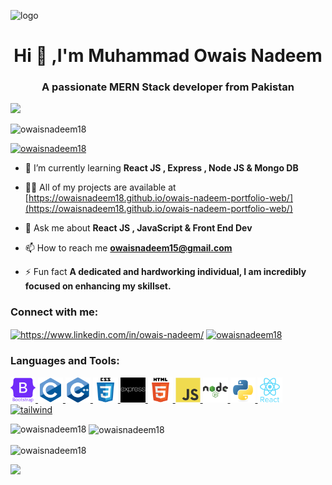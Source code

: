 ![logo](https://wallpapercave.com/wp/wp8904080.jpg)

<h1 align="center">Hi 👋 ,I'm Muhammad Owais Nadeem</h1>
<h3 align="center">A passionate MERN Stack developer from Pakistan</h3>

<img src="https://github.com/owaisnadeem18/owaisnadeem18/blob/main/Black%20and%20White%20Futuristic%20Technology%20Banner%20Landscape.gif">

<p align="left"> <img src="https://komarev.com/ghpvc/?username=owaisnadeem18&label=Profile%20views&color=0e75b6&style=flat" alt="owaisnadeem18" /> </p>

<p align="left"> <a href="https://github.com/ryo-ma/github-profile-trophy"><img src="https://github-profile-trophy.vercel.app/?username=owaisnadeem18" alt="owaisnadeem18" /></a> </p>

- 🌱 I’m currently learning **React JS , Express , Node JS & Mongo DB**

- 👨‍💻 All of my projects are available at [https://owaisnadeem18.github.io/owais-nadeem-portfolio-web/](https://owaisnadeem18.github.io/owais-nadeem-portfolio-web/)

- 💬 Ask me about **React JS , JavaScript & Front End Dev**

- 📫 How to reach me **owaisnadeem15@gmail.com**

- ⚡ Fun fact **A dedicated and hardworking individual, I am incredibly focused on enhancing my skillset.**

<h3 align="left">Connect with me:</h3>
<p align="left">
<a href="https://linkedin.com/in/https://www.linkedin.com/in/owais-nadeem/" target="blank"><img align="center" src="https://raw.githubusercontent.com/rahuldkjain/github-profile-readme-generator/master/src/images/icons/Social/linked-in-alt.svg" alt="https://www.linkedin.com/in/owais-nadeem/" height="30" width="40" /></a>
<a href="https://www.leetcode.com/owaisnadeem18" target="blank"><img align="center" src="https://raw.githubusercontent.com/rahuldkjain/github-profile-readme-generator/master/src/images/icons/Social/leet-code.svg" alt="owaisnadeem18" height="30" width="40" /></a>
</p>

<h3 align="left">Languages and Tools:</h3>
<p align="left"> <a href="https://getbootstrap.com" target="_blank" rel="noreferrer"> <img src="https://raw.githubusercontent.com/devicons/devicon/master/icons/bootstrap/bootstrap-plain-wordmark.svg" alt="bootstrap" width="40" height="40" /> </a> <a href="https://www.cprogramming.com/" target="_blank" rel="noreferrer"> <img src="https://raw.githubusercontent.com/devicons/devicon/master/icons/c/c-original.svg" alt="c" width="40" height="40"/> </a> <a href="https://www.w3schools.com/cpp/" target="_blank" rel="noreferrer"> <img src="https://raw.githubusercontent.com/devicons/devicon/master/icons/cplusplus/cplusplus-original.svg" alt="cplusplus" width="40" height="40"/> </a> <a href="https://www.w3schools.com/css/" target="_blank" rel="noreferrer"> <img src="https://raw.githubusercontent.com/devicons/devicon/master/icons/css3/css3-original-wordmark.svg" alt="css3" width="40" height="40"/> </a> <a href="https://expressjs.com" target="_blank" rel="noreferrer"> <img src="https://raw.githubusercontent.com/devicons/devicon/master/icons/express/express-original-wordmark.svg" alt="express" width="40" height="40"/ style="filter: invert(1);" > </a> <a href="https://www.w3.org/html/" target="_blank" rel="noreferrer"> <img src="https://raw.githubusercontent.com/devicons/devicon/master/icons/html5/html5-original-wordmark.svg" alt="html5" width="40" height="40"/> </a> <a href="https://developer.mozilla.org/en-US/docs/Web/JavaScript" target="_blank" rel="noreferrer"> <img src="https://raw.githubusercontent.com/devicons/devicon/master/icons/javascript/javascript-original.svg" alt="javascript" width="40" height="40"/> </a> <a href="https://nodejs.org" target="_blank" rel="noreferrer"> <img src="https://raw.githubusercontent.com/devicons/devicon/master/icons/nodejs/nodejs-original-wordmark.svg" alt="nodejs" width="40" height="40"/> </a> <a href="https://www.python.org" target="_blank" rel="noreferrer"> <img src="https://raw.githubusercontent.com/devicons/devicon/master/icons/python/python-original.svg" alt="python" width="40" height="40"/> </a> <a href="https://reactjs.org/" target="_blank" rel="noreferrer"> <img src="https://raw.githubusercontent.com/devicons/devicon/master/icons/react/react-original-wordmark.svg" alt="react" width="40" height="40"/> </a> <a href="https://tailwindcss.com/" target="_blank" rel="noreferrer"> <img src="https://www.vectorlogo.zone/logos/tailwindcss/tailwindcss-icon.svg" alt="tailwind" width="40" height="40"/> </a> </p>

<p><img align="left" src="https://github-readme-stats.vercel.app/api/top-langs?username=owaisnadeem18&show_icons=true&locale=en&layout=compact" alt="owaisnadeem18" /></p>

<p>&nbsp;<img align="center" src="https://github-readme-stats.vercel.app/api?username=owaisnadeem18&show_icons=true&locale=en" alt="owaisnadeem18" /></p>

<p><img align="center" src="https://github-readme-streak-stats.herokuapp.com/?user=owaisnadeem18&" alt="owaisnadeem18" /></p>

![](https://leetcard.jacoblin.cool/owaisnadeem18?ext=heatmap)

